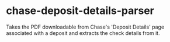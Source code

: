 # chase-deposit-details-parser
Takes the PDF downloadable from Chase's 'Deposit Details' page associated with a deposit and extracts the check details from it.
